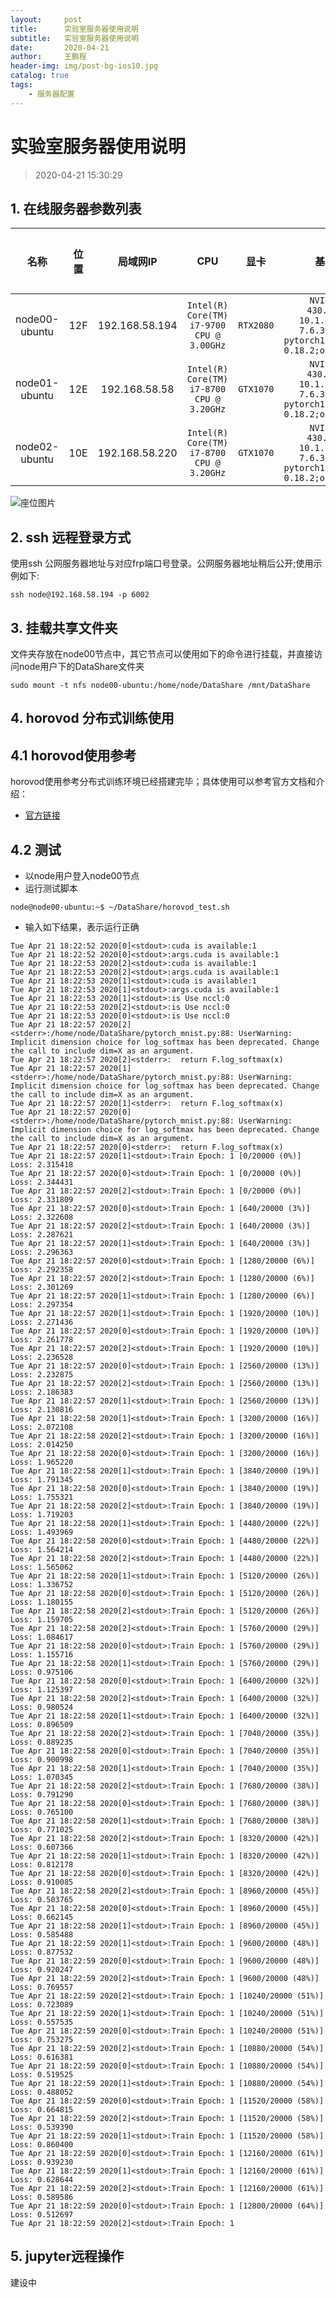 ```yaml
---
layout:     post
title:      实验室服务器使用说明
subtitle:   实验室服务器使用说明
date:       2020-04-21
author:     王鹏程
header-img: img/post-bg-ios10.jpg
catalog: true
tags:
    - 服务器配置
---
```


# 实验室服务器使用说明

> 2020-04-21 15:30:29


## 1. 在线服务器参数列表

|名称|位置|局域网IP|CPU|显卡|基本环境|登录账号|登录密码|frp映射端口|共享目录|
|:---:|:---:|:---:|:---:|:---:|:---:|:---:|:---:|:---:|:---:|
|node00-ubuntu|12F|192.168.58.194|`Intel(R) Core(TM) i7-9700 CPU @ 3.00GHz`|`RTX2080`|`NVIDIA-SMI 430.50;CUDA 10.1.243;cudnn 7.6.3;python3-pytorch1.3.1;horovod 0.18.2;openmpi 4.0.2`|node|root|6002|`/home/node/DataShare`|
|node01-ubuntu|12E|192.168.58.58|`Intel(R) Core(TM) i7-8700 CPU @ 3.20GHz`|`GTX1070`|`NVIDIA-SMI 430.50;CUDA 10.1.243;cudnn 7.6.3;python3-pytorch1.3.1;horovod 0.18.2;openmpi 4.0.2`|node|root|6003|`/home/node/DataShare`|
|node02-ubuntu|10E|192.168.58.220|`Intel(R) Core(TM) i7-8700 CPU @ 3.20GHz`|`GTX1070`|`NVIDIA-SMI 430.50;CUDA 10.1.243;cudnn 7.6.3;python3-pytorch1.3.1;horovod 0.18.2;openmpi 4.0.2`|node|root|6004|`/home/node/DataShare`|

![座位图片](https://wangpengcheng.github.io/img/20200421180747.jpg)

## 2. ssh 远程登录方式
使用ssh 公网服务器地址与对应frp端口号登录。公网服务器地址稍后公开;使用示例如下:
```ssh
ssh node@192.168.58.194 -p 6002 
```

## 3. 挂载共享文件夹

文件夹存放在node00节点中，其它节点可以使用如下的命令进行挂载，并直接访问node用户下的DataShare文件夹

```shell
sudo mount -t nfs node00-ubuntu:/home/node/DataShare /mnt/DataShare
```

## 4. horovod 分布式训练使用

## 4.1 horovod使用参考

horovod使用参考分布式训练环境已经搭建完毕；具体使用可以参考官方文档和介绍：
- [官方链接](https://github.com/horovod/horovod)

## 4.2 测试

- 以node用户登入node00节点
- 运行测试脚本
```shell
node@node00-ubuntu:~$ ~/DataShare/horovod_test.sh
```
- 输入如下结果，表示运行正确
```shell
Tue Apr 21 18:22:52 2020[0]<stdout>:cuda is available:1
Tue Apr 21 18:22:52 2020[0]<stdout>:args.cuda is available:1
Tue Apr 21 18:22:53 2020[2]<stdout>:cuda is available:1
Tue Apr 21 18:22:53 2020[2]<stdout>:args.cuda is available:1
Tue Apr 21 18:22:53 2020[1]<stdout>:cuda is available:1
Tue Apr 21 18:22:53 2020[1]<stdout>:args.cuda is available:1
Tue Apr 21 18:22:53 2020[1]<stdout>:is Use nccl:0
Tue Apr 21 18:22:53 2020[2]<stdout>:is Use nccl:0
Tue Apr 21 18:22:53 2020[0]<stdout>:is Use nccl:0
Tue Apr 21 18:22:57 2020[2]<stderr>:/home/node/DataShare/pytorch_mnist.py:88: UserWarning: Implicit dimension choice for log_softmax has been deprecated. Change the call to include dim=X as an argument.
Tue Apr 21 18:22:57 2020[2]<stderr>:  return F.log_softmax(x)
Tue Apr 21 18:22:57 2020[1]<stderr>:/home/node/DataShare/pytorch_mnist.py:88: UserWarning: Implicit dimension choice for log_softmax has been deprecated. Change the call to include dim=X as an argument.
Tue Apr 21 18:22:57 2020[1]<stderr>:  return F.log_softmax(x)
Tue Apr 21 18:22:57 2020[0]<stderr>:/home/node/DataShare/pytorch_mnist.py:88: UserWarning: Implicit dimension choice for log_softmax has been deprecated. Change the call to include dim=X as an argument.
Tue Apr 21 18:22:57 2020[0]<stderr>:  return F.log_softmax(x)
Tue Apr 21 18:22:57 2020[1]<stdout>:Train Epoch: 1 [0/20000 (0%)]       Loss: 2.315418
Tue Apr 21 18:22:57 2020[0]<stdout>:Train Epoch: 1 [0/20000 (0%)]       Loss: 2.344431
Tue Apr 21 18:22:57 2020[2]<stdout>:Train Epoch: 1 [0/20000 (0%)]       Loss: 2.331809
Tue Apr 21 18:22:57 2020[0]<stdout>:Train Epoch: 1 [640/20000 (3%)]     Loss: 2.322608
Tue Apr 21 18:22:57 2020[2]<stdout>:Train Epoch: 1 [640/20000 (3%)]     Loss: 2.287621
Tue Apr 21 18:22:57 2020[1]<stdout>:Train Epoch: 1 [640/20000 (3%)]     Loss: 2.296363
Tue Apr 21 18:22:57 2020[0]<stdout>:Train Epoch: 1 [1280/20000 (6%)]    Loss: 2.292358
Tue Apr 21 18:22:57 2020[2]<stdout>:Train Epoch: 1 [1280/20000 (6%)]    Loss: 2.301269
Tue Apr 21 18:22:57 2020[1]<stdout>:Train Epoch: 1 [1280/20000 (6%)]    Loss: 2.297354
Tue Apr 21 18:22:57 2020[1]<stdout>:Train Epoch: 1 [1920/20000 (10%)]   Loss: 2.271436
Tue Apr 21 18:22:57 2020[0]<stdout>:Train Epoch: 1 [1920/20000 (10%)]   Loss: 2.261778
Tue Apr 21 18:22:57 2020[2]<stdout>:Train Epoch: 1 [1920/20000 (10%)]   Loss: 2.236528
Tue Apr 21 18:22:57 2020[0]<stdout>:Train Epoch: 1 [2560/20000 (13%)]   Loss: 2.232875
Tue Apr 21 18:22:57 2020[2]<stdout>:Train Epoch: 1 [2560/20000 (13%)]   Loss: 2.186383
Tue Apr 21 18:22:57 2020[1]<stdout>:Train Epoch: 1 [2560/20000 (13%)]   Loss: 2.130816
Tue Apr 21 18:22:58 2020[1]<stdout>:Train Epoch: 1 [3200/20000 (16%)]   Loss: 2.072108
Tue Apr 21 18:22:58 2020[2]<stdout>:Train Epoch: 1 [3200/20000 (16%)]   Loss: 2.014250
Tue Apr 21 18:22:58 2020[0]<stdout>:Train Epoch: 1 [3200/20000 (16%)]   Loss: 1.965220
Tue Apr 21 18:22:58 2020[1]<stdout>:Train Epoch: 1 [3840/20000 (19%)]   Loss: 1.791345
Tue Apr 21 18:22:58 2020[0]<stdout>:Train Epoch: 1 [3840/20000 (19%)]   Loss: 1.755321
Tue Apr 21 18:22:58 2020[2]<stdout>:Train Epoch: 1 [3840/20000 (19%)]   Loss: 1.719203
Tue Apr 21 18:22:58 2020[1]<stdout>:Train Epoch: 1 [4480/20000 (22%)]   Loss: 1.493969
Tue Apr 21 18:22:58 2020[0]<stdout>:Train Epoch: 1 [4480/20000 (22%)]   Loss: 1.564214
Tue Apr 21 18:22:58 2020[2]<stdout>:Train Epoch: 1 [4480/20000 (22%)]   Loss: 1.565062
Tue Apr 21 18:22:58 2020[1]<stdout>:Train Epoch: 1 [5120/20000 (26%)]   Loss: 1.336752
Tue Apr 21 18:22:58 2020[0]<stdout>:Train Epoch: 1 [5120/20000 (26%)]   Loss: 1.180155
Tue Apr 21 18:22:58 2020[2]<stdout>:Train Epoch: 1 [5120/20000 (26%)]   Loss: 1.159705
Tue Apr 21 18:22:58 2020[2]<stdout>:Train Epoch: 1 [5760/20000 (29%)]   Loss: 1.084617
Tue Apr 21 18:22:58 2020[0]<stdout>:Train Epoch: 1 [5760/20000 (29%)]   Loss: 1.155716
Tue Apr 21 18:22:58 2020[1]<stdout>:Train Epoch: 1 [5760/20000 (29%)]   Loss: 0.975106
Tue Apr 21 18:22:58 2020[0]<stdout>:Train Epoch: 1 [6400/20000 (32%)]   Loss: 1.125397
Tue Apr 21 18:22:58 2020[2]<stdout>:Train Epoch: 1 [6400/20000 (32%)]   Loss: 0.980524
Tue Apr 21 18:22:58 2020[1]<stdout>:Train Epoch: 1 [6400/20000 (32%)]   Loss: 0.896509
Tue Apr 21 18:22:58 2020[2]<stdout>:Train Epoch: 1 [7040/20000 (35%)]   Loss: 0.889235
Tue Apr 21 18:22:58 2020[0]<stdout>:Train Epoch: 1 [7040/20000 (35%)]   Loss: 0.900998
Tue Apr 21 18:22:58 2020[1]<stdout>:Train Epoch: 1 [7040/20000 (35%)]   Loss: 1.070345
Tue Apr 21 18:22:58 2020[2]<stdout>:Train Epoch: 1 [7680/20000 (38%)]   Loss: 0.791290
Tue Apr 21 18:22:58 2020[0]<stdout>:Train Epoch: 1 [7680/20000 (38%)]   Loss: 0.765100
Tue Apr 21 18:22:58 2020[1]<stdout>:Train Epoch: 1 [7680/20000 (38%)]   Loss: 0.771025
Tue Apr 21 18:22:58 2020[2]<stdout>:Train Epoch: 1 [8320/20000 (42%)]   Loss: 0.607366
Tue Apr 21 18:22:58 2020[1]<stdout>:Train Epoch: 1 [8320/20000 (42%)]   Loss: 0.812178
Tue Apr 21 18:22:58 2020[0]<stdout>:Train Epoch: 1 [8320/20000 (42%)]   Loss: 0.910085
Tue Apr 21 18:22:58 2020[2]<stdout>:Train Epoch: 1 [8960/20000 (45%)]   Loss: 0.503765
Tue Apr 21 18:22:58 2020[0]<stdout>:Train Epoch: 1 [8960/20000 (45%)]   Loss: 0.662145
Tue Apr 21 18:22:58 2020[1]<stdout>:Train Epoch: 1 [8960/20000 (45%)]   Loss: 0.585488
Tue Apr 21 18:22:59 2020[1]<stdout>:Train Epoch: 1 [9600/20000 (48%)]   Loss: 0.877532
Tue Apr 21 18:22:59 2020[0]<stdout>:Train Epoch: 1 [9600/20000 (48%)]   Loss: 0.920247
Tue Apr 21 18:22:59 2020[2]<stdout>:Train Epoch: 1 [9600/20000 (48%)]   Loss: 0.769557
Tue Apr 21 18:22:59 2020[2]<stdout>:Train Epoch: 1 [10240/20000 (51%)]  Loss: 0.723089
Tue Apr 21 18:22:59 2020[1]<stdout>:Train Epoch: 1 [10240/20000 (51%)]  Loss: 0.557535
Tue Apr 21 18:22:59 2020[0]<stdout>:Train Epoch: 1 [10240/20000 (51%)]  Loss: 0.753275
Tue Apr 21 18:22:59 2020[2]<stdout>:Train Epoch: 1 [10880/20000 (54%)]  Loss: 0.616381
Tue Apr 21 18:22:59 2020[0]<stdout>:Train Epoch: 1 [10880/20000 (54%)]  Loss: 0.519525
Tue Apr 21 18:22:59 2020[1]<stdout>:Train Epoch: 1 [10880/20000 (54%)]  Loss: 0.488052
Tue Apr 21 18:22:59 2020[0]<stdout>:Train Epoch: 1 [11520/20000 (58%)]  Loss: 0.664815
Tue Apr 21 18:22:59 2020[2]<stdout>:Train Epoch: 1 [11520/20000 (58%)]  Loss: 0.539390
Tue Apr 21 18:22:59 2020[1]<stdout>:Train Epoch: 1 [11520/20000 (58%)]  Loss: 0.860400
Tue Apr 21 18:22:59 2020[0]<stdout>:Train Epoch: 1 [12160/20000 (61%)]  Loss: 0.939230
Tue Apr 21 18:22:59 2020[1]<stdout>:Train Epoch: 1 [12160/20000 (61%)]  Loss: 0.628644
Tue Apr 21 18:22:59 2020[2]<stdout>:Train Epoch: 1 [12160/20000 (61%)]  Loss: 0.589586
Tue Apr 21 18:22:59 2020[0]<stdout>:Train Epoch: 1 [12800/20000 (64%)]  Loss: 0.512697
Tue Apr 21 18:22:59 2020[2]<stdout>:Train Epoch: 1
```

## 5. jupyter远程操作
建设中
